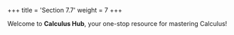 +++
title = 'Section 7.7'
weight = 7
+++


Welcome to **Calculus Hub**, your one-stop resource for mastering Calculus!
